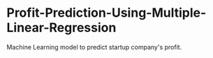 # Profit-Prediction-Using-Multiple-Linear-Regression
Machine Learning model to predict startup company's profit.
